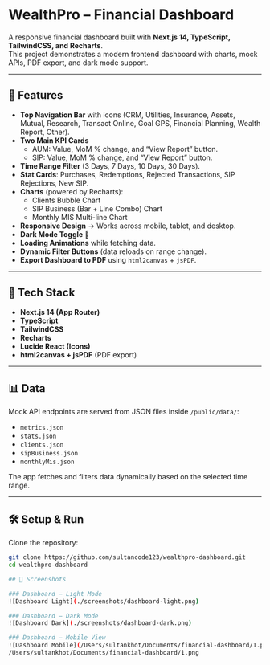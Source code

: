 # WealthPro – Financial Dashboard

A responsive financial dashboard built with **Next.js 14, TypeScript, TailwindCSS, and Recharts**.  
This project demonstrates a modern frontend dashboard with charts, mock APIs, PDF export, and dark mode support.  

---

## 🚀 Features

- **Top Navigation Bar** with icons (CRM, Utilities, Insurance, Assets, Mutual, Research, Transact Online, Goal GPS, Financial Planning, Wealth Report, Other).  
- **Two Main KPI Cards**  
  - AUM: Value, MoM % change, and “View Report” button.  
  - SIP: Value, MoM % change, and “View Report” button.  
- **Time Range Filter** (3 Days, 7 Days, 10 Days, 30 Days).  
- **Stat Cards**: Purchases, Redemptions, Rejected Transactions, SIP Rejections, New SIP.  
- **Charts** (powered by Recharts):  
  - Clients Bubble Chart  
  - SIP Business (Bar + Line Combo) Chart  
  - Monthly MIS Multi-line Chart  
- **Responsive Design** → Works across mobile, tablet, and desktop.  
- **Dark Mode Toggle** 🌙  
- **Loading Animations** while fetching data.  
- **Dynamic Filter Buttons** (data reloads on range change).  
- **Export Dashboard to PDF** using `html2canvas` + `jsPDF`.  

---

## 📂 Tech Stack

- **Next.js 14 (App Router)**
- **TypeScript**
- **TailwindCSS**
- **Recharts**
- **Lucide React (Icons)**
- **html2canvas + jsPDF** (PDF export)

---

## 📊 Data

Mock API endpoints are served from JSON files inside `/public/data/`:

- `metrics.json`  
- `stats.json`  
- `clients.json`  
- `sipBusiness.json`  
- `monthlyMis.json`  

The app fetches and filters data dynamically based on the selected time range.

---

## 🛠️ Setup & Run

Clone the repository:

```bash
git clone https://github.com/sultancode123/wealthpro-dashboard.git
cd wealthpro-dashboard

## 📸 Screenshots

### Dashboard – Light Mode
![Dashboard Light](./screenshots/dashboard-light.png)

### Dashboard – Dark Mode
![Dashboard Dark](./screenshots/dashboard-dark.png)

### Dashboard – Mobile View
![Dashboard Mobile](/Users/sultankhot/Documents/financial-dashboard/1.png)
/Users/sultankhot/Documents/financial-dashboard/1.png

